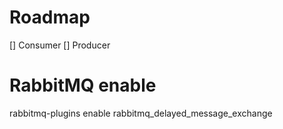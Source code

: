 # Roadmap

[] Consumer
[] Producer

# RabbitMQ enable
rabbitmq-plugins enable rabbitmq_delayed_message_exchange